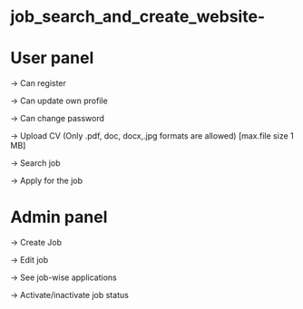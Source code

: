 # job_search_and_create_website-

# User panel

 ->  Can register

 ->  Can update own profile

 -> Can change password

 -> Upload CV (Only .pdf, doc, docx,.jpg formats are allowed) [max.file size 1 MB] 
  
 -> Search job

 -> Apply for the job
 
 
# Admin panel

  -> Create Job 

  -> Edit job

  -> See job-wise applications 

  -> Activate/inactivate job status
